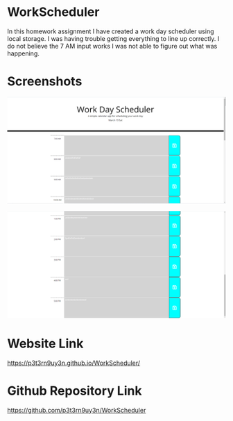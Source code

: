 # WorkScheduler

In this homework assignment I have created a work day scheduler using local storage. I was having trouble getting everything to line up correctly. I do not believe the 7 AM input works I was not able to figure out what was happening.

# Screenshots
![Alt text](https://github.com/p3t3rn9uy3n/WorkScheduler/blob/main/screenshots/screenshot1.PNG?raw=true "Screenshot 1")

![Alt text](https://github.com/p3t3rn9uy3n/WorkScheduler/blob/main/screenshots/screenshot2.PNG?raw=true "Screenshot 2")

# Website Link
https://p3t3rn9uy3n.github.io/WorkScheduler/

# Github Repository Link
https://github.com/p3t3rn9uy3n/WorkScheduler